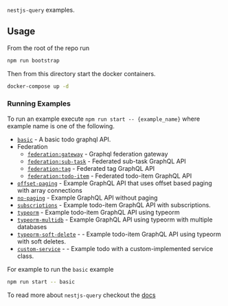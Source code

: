 `nestjs-query` examples.

## Usage

From the root of the repo run

```sh
npm run bootstrap
```

Then from this directory start the docker containers.

```sh
docker-compose up -d
```

### Running Examples

To run an example execute `npm run start -- {example_name}` where example name is one of the following.

- [`basic`](./basic`) - A basic todo graphql API.
- Federation
  - [`federation:gateway`](../documentation/federation/gateway) - Graphql federation gateway
  - [`federation:sub-task`](../documentation/federation/sub-task-graphql) - Federated sub-task GraphQL API
  - [`federation:tag`](../documentation/federation/tag-graphql) - Federated tag GraphQL API
  - [`federation:todo-item`](../documentation/federation/todo-item-graphql) - Federated todo-item GraphQL API
- [`offset-paging`](../documentation/offset-paging) - Example GraphQL API that uses offset based paging with array connections
- [`no-paging`](../documentation/no-paging) - Example GraphQL API without paging
- [`subscriptions`](../documentation/subscriptions) - Example todo-item GraphQL API with subscriptions.
- [`typeorm`](../documentation/typeorm) - Example todo-item GraphQL API using typeorm
- [`typeorm-multidb`](../documentation/typeorm-multidb) - Example GraphQL API using typeorm with multiple databases
- [`typeorm-soft-delete`](../documentation/typeorm-soft-delete) - - Example todo-item GraphQL API using typeorm with soft deletes.
- [`custom-service`](../documentation/custom-service) - - Example todo with a custom-implemented service class.

For example to run the `basic` example

```sh
npm run start -- basic
```

To read more about `nestjs-query` checkout the [docs](https://la-patate-du-coin.github.io/nestjs-query/docs/introduction/getting-started)
